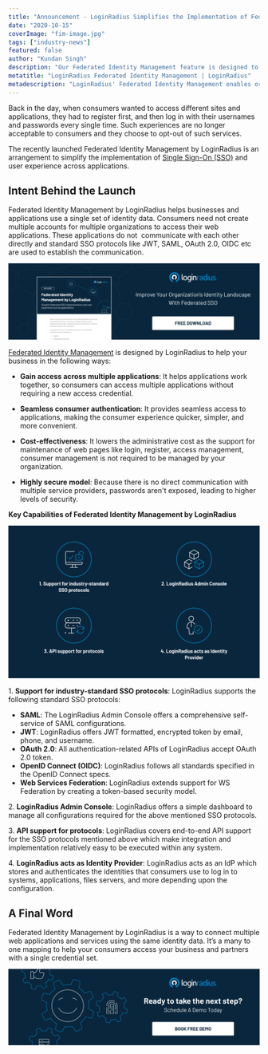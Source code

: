 ```yaml
---
title: "Announcement - LoginRadius Simplifies the Implementation of Federated SSO With Federated Identity Management"
date: "2020-10-15"
coverImage: "fim-image.jpg"
tags: ["industry-news"]
featured: false 
author: "Kundan Singh"
description: "Our Federated Identity Management feature is designed to simplify the implementation of Federated SSO, so consumers now do not need to create multiple accounts for multiple organisations to access their web applications."
metatitle: "LoginRadius Federated Identity Management | LoginRadius"
metadescription: "LoginRadius' Federated Identity Management enables organisations and applications to use a common collection of identity details."
---
```



Back in the day, when consumers wanted to access different sites and applications, they had to register first, and then log in with their usernames and passwords every single time. Such experiences are no longer acceptable to consumers and they choose to opt-out of such services.

The recently launched Federated Identity Management by LoginRadius is an arrangement to simplify the implementation of [Single Sign-On (SSO)](https://www.loginradius.com/single-sign-on/) and user experience across applications. 

## Intent Behind the Launch

Federated Identity Management by LoginRadius helps businesses and applications use a single set of identity data. Consumers need not create multiple accounts for multiple organizations to access their web applications. These applications do not  communicate with each other directly and standard SSO protocols like JWT, SAML, OAuth 2.0, OIDC etc are used to establish the communication.

[![Federated Identity Management](DS-Product-Federated-Identity-Management-1.png)](https://www.loginradius.com/resource/federated-identity-management-datasheet)

[Federated Identity Management](https://www.loginradius.com/federated-sso/) is designed by LoginRadius to help your business in the following ways: 

- **Gain access across multiple applications**: It helps applications work together, so consumers can access multiple applications without requiring a new access credential.

- **Seamless consumer authentication**: It provides seamless access to applications, making the consumer experience quicker, simpler, and more convenient. 

- **Cost-effectiveness**: It lowers the administrative cost as the support for maintenance of web pages like login, register, access management, consumer management is not required to be managed by your organization.

- **Highly secure model**: Because there is no direct communication with multiple service providers, passwords aren't exposed, leading to higher levels of security.

**Key Capabilities of Federated Identity Management by LoginRadius**

![Federated Identity Management Features](image-2.png)

1\. **Support for industry-standard SSO protocols**: LoginRadius supports the following standard SSO protocols: 

- **SAML**: The LoginRadius Admin Console offers a comprehensive self-service of SAML configurations. 
- **JWT**: LoginRadius offers JWT formatted, encrypted token by email, phone, and username.
- **OAuth 2.0**: All authentication-related APIs of LoginRadius accept OAuth 2.0 token.
- **OpenID Connect (OIDC)**: LoginRadius follows all standards specified in the OpenID Connect specs.
- **Web Services Federation**: LoginRadius extends support for WS Federation by creating a token-based security model. 

2\. **LoginRadius Admin Console**: LoginRadius offers a simple dashboard to manage all configurations required for the above mentioned SSO protocols.

3\. **API support for protocols**: LoginRadius covers end-to-end API support for the SSO protocols mentioned above which make integration and implementation relatively easy to be executed within any system.

4\. **LoginRadius acts as Identity Provider**: LoginRadius acts as an IdP which stores and authenticates the identities that consumers use to log in to systems, applications, files servers, and more depending upon the configuration.

## A Final Word

Federated Identity Management by LoginRadius is a way to connect multiple web applications and services using the same identity data. It’s a many to one mapping to help your consumers access your business and partners with a single credential set.   

[![LoginRadius Book a Demo](../../assets/book-a-demo-loginradius.png)](https://www.loginradius.com/book-a-demo/)
